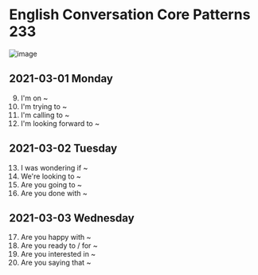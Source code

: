 # English Conversation Core Patterns 233
![image](https://user-images.githubusercontent.com/50063698/109478528-b68bfd00-7abc-11eb-8f48-a6d0b73c3885.png)

## 2021-03-01 Monday
009. I'm on ~  
010. I'm trying to ~  
011. I'm calling to ~  
012. I'm looking forward to ~  

## 2021-03-02 Tuesday
013. I was wondering if ~  
014. We're looking to ~  
015. Are you going to ~  
016. Are you done with ~

## 2021-03-03 Wednesday
017. Are you happy with ~
018. Are you ready to / for ~
019. Are you interested in ~
020. Are you saying that ~
